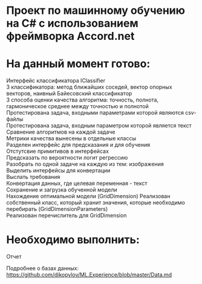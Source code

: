 # Проект по машинному обучению на С# с использованием фреймворка Accord.net
# На данный момент готово:
   Интерфейс классификатора IClassifier   
   3 классификатора: метод ближайших соседей, вектор опорных векторов, наивный Байесовский классификатор   
   3 способа оценки качества алгоритма: точность, полнота, гармоническое среднее между точностью и полнотой   
   Протестирована задача, входными параметрами которой являются csv-файлы   
   Протестирована задача, входным параметром которой является текст   
   Сравнение алгоритмов на каждой задаче   
   Метрики качества вынесены в отдельные классы   
   Разделен интерфейс для предсказания и для обучения   
   Отстутсвие примитивов в интерфейсах   
   Предсказать по вероятности логит регрессию      
   Разобрать по одной задаче на каждую из тем: изображения       
   Выделить интерфейсы для конвертации        
   Выслать требования   
   Конвертация данных, где целевая переменная - текст    
   Сохранение и загрузка обученной модели  
   Нахождение оптимальной модели (GridDimension)
   Реализован собственный класс, который хранит значения, которые необходимо перебирать (GridDimensionParameters)  
   Реализован перечислитель для GridDimension
  
# Необходимо выполнить:      
   Отчет

Подробнее о базах данных: https://github.com/dikopylov/ML.Experience/blob/master/Data.md
